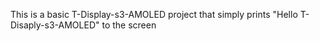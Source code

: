 This is a basic T-Display-s3-AMOLED project that simply prints "Hello T-Disaply-s3-AMOLED" to the screen
